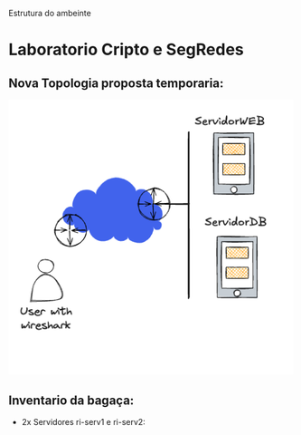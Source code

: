 
Estrutura do ambeinte 

# Laboratorio Cripto e SegRedes

## Nova Topologia proposta temporaria:

![image](./NovoLayoutTemporario.png)

## Inventario da bagaça:

- 2x Servidores ri-serv1 e ri-serv2:
